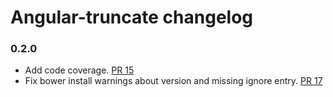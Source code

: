 # Angular-truncate changelog

### 0.2.0

- Add code coverage. [PR 15](https://github.com/BernardoSilva/angular-truncate/pull/16)
- Fix bower install warnings about version and missing ignore entry. [PR 17](https://github.com/BernardoSilva/angular-truncate/pull/17)